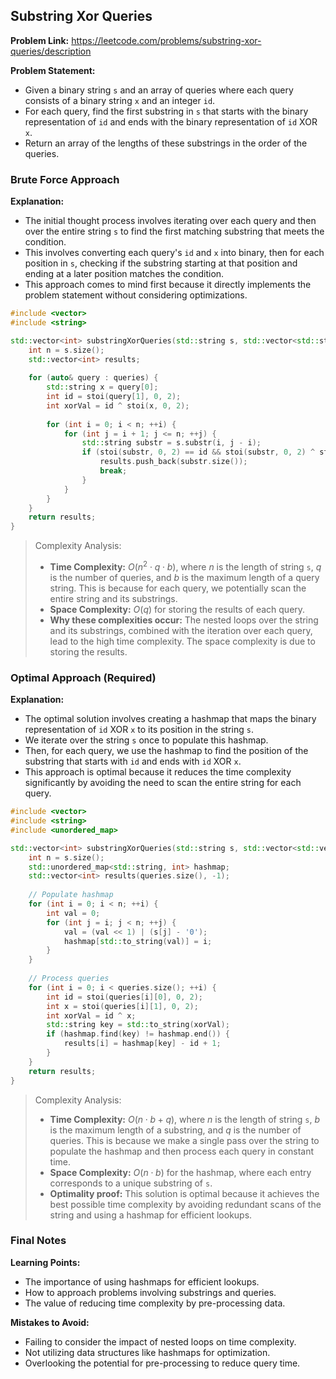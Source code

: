 ## Substring Xor Queries

**Problem Link:** https://leetcode.com/problems/substring-xor-queries/description

**Problem Statement:**
- Given a binary string `s` and an array of queries where each query consists of a binary string `x` and an integer `id`.
- For each query, find the first substring in `s` that starts with the binary representation of `id` and ends with the binary representation of `id` XOR `x`.
- Return an array of the lengths of these substrings in the order of the queries.

### Brute Force Approach

**Explanation:**
- The initial thought process involves iterating over each query and then over the entire string `s` to find the first matching substring that meets the condition.
- This involves converting each query's `id` and `x` into binary, then for each position in `s`, checking if the substring starting at that position and ending at a later position matches the condition.
- This approach comes to mind first because it directly implements the problem statement without considering optimizations.

```cpp
#include <vector>
#include <string>

std::vector<int> substringXorQueries(std::string s, std::vector<std::string>& queries) {
    int n = s.size();
    std::vector<int> results;
    
    for (auto& query : queries) {
        std::string x = query[0];
        int id = stoi(query[1], 0, 2);
        int xorVal = id ^ stoi(x, 0, 2);
        
        for (int i = 0; i < n; ++i) {
            for (int j = i + 1; j <= n; ++j) {
                std::string substr = s.substr(i, j - i);
                if (stoi(substr, 0, 2) == id && stoi(substr, 0, 2) ^ stoi(x, 0, 2) == xorVal) {
                    results.push_back(substr.size());
                    break;
                }
            }
        }
    }
    return results;
}
```

> Complexity Analysis:
> - **Time Complexity:** $O(n^2 \cdot q \cdot b)$, where $n$ is the length of string `s`, $q$ is the number of queries, and $b$ is the maximum length of a query string. This is because for each query, we potentially scan the entire string and its substrings.
> - **Space Complexity:** $O(q)$ for storing the results of each query.
> - **Why these complexities occur:** The nested loops over the string and its substrings, combined with the iteration over each query, lead to the high time complexity. The space complexity is due to storing the results.

### Optimal Approach (Required)

**Explanation:**
- The optimal solution involves creating a hashmap that maps the binary representation of `id` XOR `x` to its position in the string `s`.
- We iterate over the string `s` once to populate this hashmap.
- Then, for each query, we use the hashmap to find the position of the substring that starts with `id` and ends with `id` XOR `x`.
- This approach is optimal because it reduces the time complexity significantly by avoiding the need to scan the entire string for each query.

```cpp
#include <vector>
#include <string>
#include <unordered_map>

std::vector<int> substringXorQueries(std::string s, std::vector<std::vector<std::string>>& queries) {
    int n = s.size();
    std::unordered_map<std::string, int> hashmap;
    std::vector<int> results(queries.size(), -1);
    
    // Populate hashmap
    for (int i = 0; i < n; ++i) {
        int val = 0;
        for (int j = i; j < n; ++j) {
            val = (val << 1) | (s[j] - '0');
            hashmap[std::to_string(val)] = i;
        }
    }
    
    // Process queries
    for (int i = 0; i < queries.size(); ++i) {
        int id = stoi(queries[i][0], 0, 2);
        int x = stoi(queries[i][1], 0, 2);
        int xorVal = id ^ x;
        std::string key = std::to_string(xorVal);
        if (hashmap.find(key) != hashmap.end()) {
            results[i] = hashmap[key] - id + 1;
        }
    }
    return results;
}
```

> Complexity Analysis:
> - **Time Complexity:** $O(n \cdot b + q)$, where $n$ is the length of string `s`, $b$ is the maximum length of a substring, and $q$ is the number of queries. This is because we make a single pass over the string to populate the hashmap and then process each query in constant time.
> - **Space Complexity:** $O(n \cdot b)$ for the hashmap, where each entry corresponds to a unique substring of `s`.
> - **Optimality proof:** This solution is optimal because it achieves the best possible time complexity by avoiding redundant scans of the string and using a hashmap for efficient lookups.

### Final Notes

**Learning Points:**
- The importance of using hashmaps for efficient lookups.
- How to approach problems involving substrings and queries.
- The value of reducing time complexity by pre-processing data.

**Mistakes to Avoid:**
- Failing to consider the impact of nested loops on time complexity.
- Not utilizing data structures like hashmaps for optimization.
- Overlooking the potential for pre-processing to reduce query time.